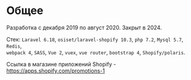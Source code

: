 # Общее

Разработка с декабря 2019 по август 2020. Закрыт в 2024.

Стек: `Laravel 6.18`, `osiset/laravel-shopify 10.3`, `php 7.2`, `Mysql 5.7`, `Redis`,<br />
`webpack 4`, `SASS`, `Vue 2`, `vuex`, `vue router`, `bootstrap 4`, `Shopify/polaris`.

Ссылка в магазине приложений Shopify - https://apps.shopify.com/promotions-1